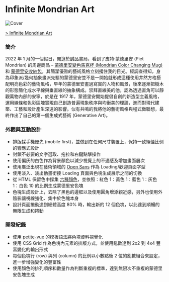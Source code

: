 # Infinite Mondrian Art

![Cover](https://cdn.dribbble.com/users/3800131/screenshots/17315112/media/51036be70b92f942d554f270b3ebde7d.png)

[> Infinite Mondrian Art](https://mondrian-art.netlify.app/)

### 簡介
2022 年 1 月的一個假日，閒逛於誠品書局，看到了皮特·蒙德里安 (Piet Mondrian) 的周邊商品 – [蒙德里安變色馬克杯 (Mondrian Color Changing Mug)](https://www.eslite.com/product/1005140612574658) 和 [蒙德里安收納包](https://www.eslite.com/product/1005140612574657)，其簡潔優雅的藝術風格立刻攫住我的目光。經調查得知，身為印象派/幾何抽象畫派先驅的蒙德里安並不是一開始就形成這種使用井然方格搭配明亮色彩的藝術風格，早年的蒙德里安畫過寫實的人物和風景，後來逐漸把樹木的形態簡化成水平線與垂直線的抽象構成。崇拜直線美的他，認為透過直角可以靜觀萬物內部的安寧，於是在 1917 年，蒙德里安開始提倡自創的新造型主義風格，運用線條和色彩區塊實現自己創造普遍現象秩序與均衡美的理論，進而對現代建築、工藝和設計產生深遠的影響。似有共鳴的我將他的藝術風格與程式做聯想，最終作出了自己的第一個生成式藝術 (Generative Art)。

### 外觀與互動設計
- 排版採手機優先 (mobile first)，並做到在任何尺寸裝置上，保持一致絕佳比例的響應式設計
- 封鎖不必要的文字選取、拖拉和右鍵點擊操作
- 使用偏灰的白色作為背景顏色以減少視覺上的不適感及增加畫面層次
- 使用廣泛出現在藝術領域的 [Open Sans](https://fonts.google.com/specimen/Open+Sans) 作為 Loading/歡迎頁面字型
- 使用淡入、淡出動畫銜接 Loading 頁面與色塊生成展示之間的切換
- 從 HTML 保留色中採集 [六種顏色](https://color-names.netlify.app/?colors=+crimson+gold+royalblue+darkgray+black+white)，並依照：紅色 1：黃色 1：藍色 1：灰色 1：白色 10 的比例生成蒙德里安色塊
- 色塊生成設計上，去除了黑色的邊框以及使用圓角增添親近感，另外也使用外陰影讓視線強化、集中於色塊本身
- 設計頁面捲動達到總體高度 80% 時，輸出新的 12 個色塊，以此達到順暢的無限生成和捲動

### 開發紀錄
- 使用 [petite-vue](https://github.com/vuejs/petite-vue) 的模板語法將色塊資料視覺化
- 使用 CSS Grid 作為色塊內元素的排版方式，並使用亂數達到 2x2 到 4x4 豐富變化的輸出形式
- 每個色塊行 (row) 與列 (column) 的比例以小數點後 2 位的亂數組合來設定，進一步增強變化的豐富性
- 使用顏色的排列順序和數量作為判斷重複的標準，達到無限次不重複的蒙德里安色塊生成